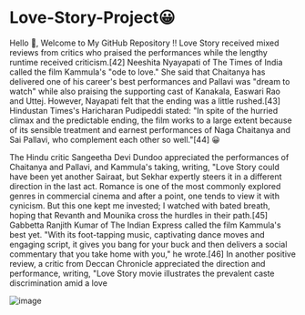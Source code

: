 # Love-Story-Project😀

Hello 👋, Welcome to My GitHub Repository !!
Love Story received mixed reviews from critics who praised the performances while the lengthy runtime received criticism.[42] Neeshita Nyayapati of The Times of India called the film Kammula's "ode to love." She said that Chaitanya has delivered one of his career's best performances and Pallavi was "dream to watch" while also praising the supporting cast of Kanakala, Easwari Rao and Uttej. However, Nayapati felt that the ending was a little rushed.[43] Hindustan Times's Haricharan Pudipeddi stated: "In spite of the hurried climax and the predictable ending, the film works to a large extent because of its sensible treatment and earnest performances of Naga Chaitanya and Sai Pallavi, who complement each other so well."[44] 😀


The Hindu critic Sangeetha Devi Dundoo appreciated the performances of Chaitanya and Pallavi, and Kammula's taking, writing, "Love Story could have been yet another Sairaat, but Sekhar expertly steers it in a different direction in the last act. Romance is one of the most commonly explored genres in commercial cinema and after a point, one tends to view it with cynicism. But this one kept me invested; I watched with bated breath, hoping that Revanth and Mounika cross the hurdles in their path.[45] Gabbetta Ranjith Kumar of The Indian Express called the film Kammula's best yet. "With its foot-tapping music, captivating dance moves and engaging script, it gives you bang for your buck and then delivers a social commentary that you take home with you," he wrote.[46] In another positive review, a critic from Deccan Chronicle appreciated the direction and performance, writing, "Love Story movie illustrates the prevalent caste discrimination amid a love


![image](https://github.com/krishnasharma1233/Love-Story-Project/assets/137027570/4ad55677-097c-4a77-9ec3-127ffcbc695d)
